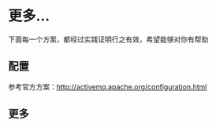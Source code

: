 # 更多...

下面每一个方案，都经过实践证明行之有效，希望能够对你有帮助

## 配置

参考官方方案：http://activemq.apache.org/configuration.html

## 更多
